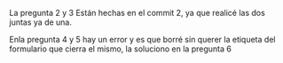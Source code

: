 La pregunta 2 y 3 Están hechas en el commit 2, ya que realicé las dos juntas ya de una.

Enla pregunta 4 y 5 hay un error y es que borré sin querer la etiqueta del formulario que cierra el mismo, la soluciono en la pregunta 6